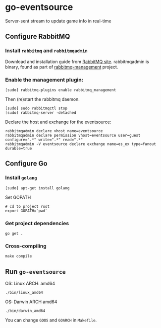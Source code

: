 # go-eventsource
Server-sent stream to update game info in real-time

## Configure RabbitMQ

### Install `rabbitmq` and `rabbitmqadmin`

Download and installation guide from [RabbitMQ site](https://www.rabbitmq.com/download.html).
rabbitmqadmin is binary, found as part of [rabbitmq-management](https://github.com/rabbitmq/rabbitmq-management) project.

### Enable the management plugin:

    [sudo] rabbitmq-plugins enable rabbitmq_management

Then (re)start the rabbitmq daemon.

    [sudo] sudo rabbitmqctl stop
    [sudo] rabbitmq-server -detached

Declare the host and exchange for the eventsource:

    rabbitmqadmin declare vhost name=eventsource
    rabbitmqadmin declare permission vhost=eventsource user=guest configure=".*" write=".*" read=".*"
    rabbitmqadmin -V eventsource declare exchange name=es_ex type=fanout durable=true

## Configure Go

### Install `golang`

    [sudo] apt-get install golang

Set GOPATH

    # cd to project root
    export GOPATH=`pwd`

### Get project dependencies

    go get .

### Cross-compiling

    make compile

## Run `go-eventsource`

OS: Linux ARCH: amd64

    ./bin/linux_amd64

OS: Darwin ARCH amd64

    ./bin/darwin_amd64

You can change `GOOS` and `GOARCH` in `Makefile`.
